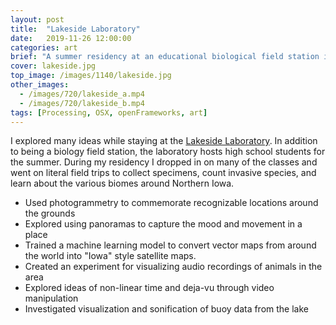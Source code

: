 ```yaml
---
layout: post
title:  "Lakeside Laboratory"
date:   2019-11-26 12:00:00
categories: art
brief: "A summer residency at an educational biological field station in Iowa."
cover: lakeside.jpg
top_image: /images/1140/lakeside.jpg
other_images:
  - /images/720/lakeside_a.mp4
  - /images/720/lakeside_b.mp4
tags: [Processing, OSX, openFrameworks, art]
---
```


I explored many ideas while staying at the [Lakeside Laboratory](http://lakesidelabair.org/). In addition to being a biology field station, the laboratory hosts high school students for the summer.
During my residency I dropped in on many of the classes
and went on literal field trips to collect specimens, count invasive species, and learn about the various biomes around Northern Iowa.

* Used photogrammetry to commemorate recognizable locations around the grounds
* Explored using panoramas to capture the mood and movement in a place
* Trained a machine learning model to convert vector maps from around the world into "Iowa" style satellite maps.
* Created an experiment for visualizing audio recordings of animals in the area
* Explored ideas of non-linear time and deja-vu through video manipulation
* Investigated visualization and sonification of buoy data from the lake
